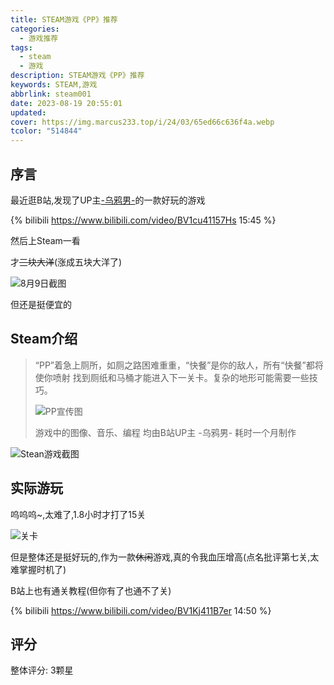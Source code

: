 ```yaml
---
title: STEAM游戏《PP》推荐
categories:
  - 游戏推荐
tags:
  - steam
  - 游戏
description: STEAM游戏《PP》推荐
keywords: STEAM,游戏
abbrlink: steam001
date: 2023-08-19 20:55:01
updated: 
cover: https://img.marcus233.top/i/24/03/65ed66c636f4a.webp
tcolor: "514844"
---
```


## 序言
最近逛B站,发现了UP主[-乌鸦男-](https://space.bilibili.com/38899675?spm_id_from=333.337.search-card.all.click)的一款好玩的游戏

<!-- more -->

{% bilibili https://www.bilibili.com/video/BV1cu41157Hs 15:45 %}

然后上Steam一看

才~~三块大洋~~(涨成五块大洋了)

![8月9日截图](https://img01.anheyu.com/useruploads/8/2023/08/19/64e0c132cde50.png)

但还是挺便宜的

## Steam介绍

>“PP”着急上厕所，如厕之路困难重重，“快餐”是你的敌人，所有“快餐”都将使你喷射
>找到厕纸和马桶才能进入下一关卡。复杂的地形可能需要一些技巧。
>
>![PP宣传图](https://img01.anheyu.com/useruploads/8/2023/08/19/64e0c18c94a4b.png)
>
>游戏中的图像、音乐、编程
>均由B站UP主 -乌鸦男- 耗时一个月制作

![Stean游戏截图](https://img01.anheyu.com/useruploads/8/2023/08/19/64e0c26fec403.png)

## 实际游玩

呜呜呜~,太难了,1.8小时才打了15关

![关卡](https://img01.anheyu.com/useruploads/8/2023/08/19/64e0c32766265.png)

但是整体还是挺好玩的,作为一款~~休闲~~游戏,真的令我血压增高(点名批评第七关,太难掌握时机了)

B站上也有通关教程(但你有了也通不了关)

{% bilibili https://www.bilibili.com/video/BV1Kj411B7er 14:50 %}

## 评分

整体评分: 3颗星
